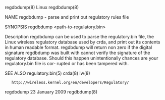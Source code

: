 regdbdump(8)                                                                                     Linux                                                                                    regdbdump(8)

NAME
       regdbdump - parse and print out regulatory rules file

SYNOPSIS
       regdbdump <path-to-regulatory.bin>

Description
       regdbdump can be used to parse the regulatory.bin file, the Linux wireless regulatory database used by crda, and print out its contents in human readable format.  regdbdump will return non
       zero if the digital signature regdbdump was built with cannot verify the signature of the regulatory database.  Should this happen unintentionally chances are your regulatory.bin file is cor‐
       rupted or has been tampered with.

SEE ALSO
       regulatory.bin(5) crda(8) iw(8)

       http://wireless.kernel.org/en/developers/Regulatory/

regdbdump                                                                                   23 January 2009                                                                               regdbdump(8)
